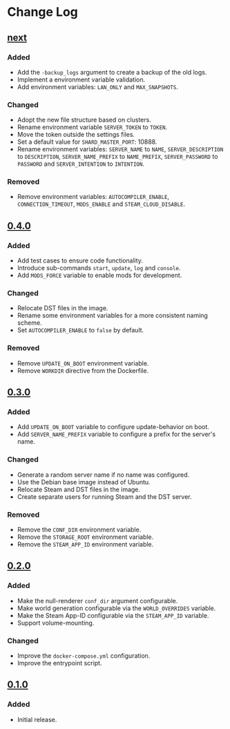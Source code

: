 # Change Log

## [next]

### Added
- Add the `-backup_logs` argument to create a backup of the old logs.
- Implement a environment variable validation.
- Add environment variables: `LAN_ONLY` and `MAX_SNAPSHOTS`.

### Changed
- Adopt the new file structure based on clusters.
- Rename environment variable `SERVER_TOKEN` to `TOKEN`.
- Move the token outside the settings files.
- Set a default value for `SHARD_MASTER_PORT`: 10888.
- Rename environment variables: `SERVER_NAME` to `NAME`, `SERVER_DESCRIPTION` to `DESCRIPTION`, `SERVER_NAME_PREFIX` to `NAME_PREFIX`, `SERVER_PASSWORD` to `PASSWORD` and `SERVER_INTENTION` to `INTENTION`.

### Removed
- Remove environment variables: `AUTOCOMPILER_ENABLE`, `CONNECTION_TIMEOUT`, `MODS_ENABLE` and `STEAM_CLOUD_DISABLE`.

## [0.4.0]

### Added
- Add test cases to ensure code functionality.
- Introduce sub-commands `start`, `update`, `log` and `console`.
- Add `MODS_FORCE` variable to enable mods for development.

### Changed
- Relocate DST files in the image.
- Rename some environment variables for a more consistent naming scheme.
- Set `AUTOCOMPILER_ENABLE` to `false` by default.

### Removed
- Remove `UPDATE_ON_BOOT` environment variable.
- Remove `WORKDIR` directive from the Dockerfile.

## [0.3.0]

### Added
- Add `UPDATE_ON_BOOT` variable to configure update-behavior on boot.
- Add `SERVER_NAME_PREFIX` variable to configure a prefix for the server's name.

### Changed
- Generate a random server name if no name was configured.
- Use the Debian base image instead of Ubuntu.
- Relocate Steam and DST files in the image.
- Create separate users for running Steam and the DST server.

### Removed
- Remove the `CONF_DIR` environment variable.
- Remove the `STORAGE_ROOT` environment variable.
- Remove the `STEAM_APP_ID` environment variable.

## [0.2.0]

### Added
- Make the null-renderer `conf_dir` argument configurable.
- Make world generation configurable via the `WORLD_OVERRIDES` variable.
- Make the Steam App-ID configurable via the `STEAM_APP_ID` variable.
- Support volume-mounting.

### Changed
- Improve the `docker-compose.yml` configuration.
- Improve the entrypoint script.

## [0.1.0]

### Added
- Initial release.

[next]: https://github.com/dst-academy/server/compare/v0.4.0...HEAD
[0.4.0]: https://github.com/dst-academy/server/compare/v0.3.0...v0.4.0
[0.3.0]: https://github.com/dst-academy/server/compare/v0.2.0...v0.3.0
[0.2.0]: https://github.com/dst-academy/server/compare/v0.1.0...v0.2.0
[0.1.0]: https://github.com/dst-academy/server/compare/da19beb5479033b82dd6dc1200bb0cf6724904c3...v0.1.0
